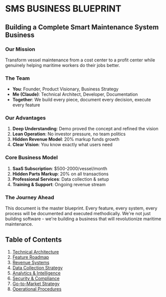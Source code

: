# SMS BUSINESS BLUEPRINT
## Building a Complete Smart Maintenance System Business

### Our Mission
Transform vessel maintenance from a cost center to a profit center while genuinely helping maritime workers do their jobs better.

### The Team
- **You**: Founder, Product Visionary, Business Strategy
- **Me (Claude)**: Technical Architect, Developer, Documentation
- **Together**: We build every piece, document every decision, execute every feature

### Our Advantages
1. **Deep Understanding**: Demo proved the concept and refined the vision
2. **Lean Operation**: No investor pressure, no team politics
3. **Hidden Revenue Model**: 20% markup funds growth
4. **Clear Vision**: You know exactly what users need

### Core Business Model
1. **SaaS Subscription**: $500-2000/vessel/month
2. **Hidden Parts Markup**: 20% on all transactions
3. **Professional Services**: Data collection & setup
4. **Training & Support**: Ongoing revenue stream

### The Journey Ahead
This document is the master blueprint. Every feature, every system, every process will be documented and executed methodically. We're not just building software - we're building a business that will revolutionize maritime maintenance.

## Table of Contents
1. [Technical Architecture](#technical-architecture)
2. [Feature Roadmap](#feature-roadmap)
3. [Revenue Systems](#revenue-systems)
4. [Data Collection Strategy](#data-collection-strategy)
5. [Analytics & Intelligence](#analytics--intelligence)
6. [Security & Compliance](#security--compliance)
7. [Go-to-Market Strategy](#go-to-market-strategy)
8. [Operational Procedures](#operational-procedures)